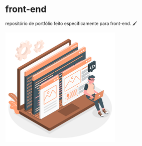# front-end
repositório de portfólio feito especificamente para front-end. 🖌 

<img src="front.svg" class="image" alt="dev front-end" height="350vh" width="350vw">
